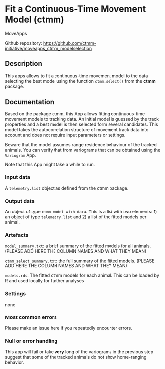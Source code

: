 # Fit a Continuous-Time Movement Model (ctmm)

MoveApps

Github repository: https://github.com/ctmm-initiative/moveapps_ctmm_modelselection

## Description
This apps allows to fit a continuous-time movement model to the data selecting the best model using the function `ctmm.select()` from the **ctmm** package. 

## Documentation
Based on the package ctmm, this App allows fitting continuous-time movement models to tracking data. An initial model is guessed by the track properties and a best model is then selected form several candidates. This model takes the autocorrelation structure of movement track data into account and does not require input parameters or settings. 

Beware that the model assumes range residence behaviour of the tracked animals. You can verify that from variograms that can be obtained using the `Variogram` App.

Note that this App might take a while to run.


### Input data
A `telemetry.list` object as defined from the ctmm package. 

### Output data

An object of type `ctmm model with data`. This is a list with two elements: 1) an object of type `telemetry.list` and 2) a list of the fitted models per animal. 

### Artefacts

`model_summary.txt`: a brief summary of the fitted models for all animals. (PLEASE ADD HERE THE COLUMN NAMES AND WHAT THEY MEAN)

`ctmm_select_summary.txt`: the full summary of the fitted models. (PLEASE ADD HERE THE COLUMN NAMES AND WHAT THEY MEAN)

`models.rds`: The fitted ctmm models for each animal. This can be loaded by R and used locally for further analyses

### Settings 
none

### Most common errors
Please make an issue here if you repeatedly encounter errors.

### Null or error handling
This app will fail or take **very** long of the variograms in the previous step suggest that some of the tracked animals do not show home-ranging behavior. 

